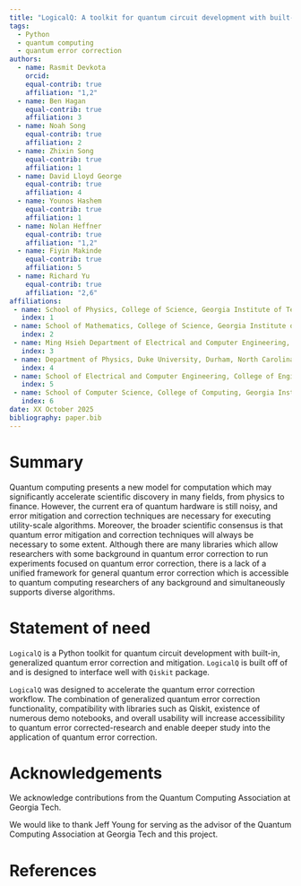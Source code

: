 ```yaml
---
title: "LogicalQ: A toolkit for quantum circuit development with built-in, generalized quantum error correction."
tags:
  - Python
  - quantum computing
  - quantum error correction
authors:
  - name: Rasmit Devkota
    orcid: 
    equal-contrib: true
    affiliation: "1,2"
  - name: Ben Hagan
    equal-contrib: true
    affiliation: 3
  - name: Noah Song
    equal-contrib: true
    affiliation: 2
  - name: Zhixin Song
    equal-contrib: true
    affiliation: 1
  - name: David Lloyd George
    equal-contrib: true
    affiliation: 4
  - name: Younos Hashem
    equal-contrib: true
    affiliation: 1
  - name: Nolan Heffner
    equal-contrib: true
    affiliation: "1,2"
  - name: Fiyin Makinde
    equal-contrib: true
    affiliation: 5
  - name: Richard Yu
    equal-contrib: true
    affiliation: "2,6"
affiliations:
 - name: School of Physics, College of Science, Georgia Institute of Technology, Atlanta, GA 30332, USA
   index: 1
 - name: School of Mathematics, College of Science, Georgia Institute of Technology, Atlanta, GA 30332, USA
   index: 2
 - name: Ming Hsieh Department of Electrical and Computer Engineering, Viterbi School of Engineering, University of Southern California, Los Angeles, CA 90089, United States
   index: 3
 - name: Department of Physics, Duke University, Durham, North Carolina 27708, United States
   index: 4
 - name: School of Electrical and Computer Engineering, College of Engineering, Georgia Institute of Technology, Atlanta, GA 30332, USA
   index: 5
 - name: School of Computer Science, College of Computing, Georgia Institute of Technology, Atlanta, GA 30332, USA
   index: 6
date: XX October 2025
bibliography: paper.bib
---
```


# Summary

Quantum computing presents a new model for computation which may significantly accelerate scientific discovery in many fields, from physics to finance. However, the current era of quantum hardware is still noisy, and error mitigation and correction techniques are necessary for executing utility-scale algorithms. Moreover, the broader scientific consensus is that quantum error mitigation and correction techniques will always be necessary to some extent. Although there are many libraries which allow researchers with some background in quantum error correction to run experiments focused on quantum error correction, there is a lack of a unified framework for general quantum error correction which is accessible to quantum computing researchers of any background and simultaneously supports diverse algorithms.

# Statement of need

`LogicalQ` is a Python toolkit for quantum circuit development with built-in, generalized quantum error correction and mitigation. `LogicalQ` is built off of and is designed to interface well with `Qiskit` package.

`LogicalQ` was designed to accelerate the quantum error correction workflow.
The combination of generalized quantum error correction functionality, compatibility with libraries such as Qiskit, existence of numerous demo notebooks, and overall usability will increase accessibility to quantum error corrected-research and enable deeper study into the application of quantum error correction.

# Acknowledgements

We acknowledge contributions from the Quantum Computing Association at Georgia Tech.

We would like to thank Jeff Young for serving as the advisor of the Quantum Computing Association at Georgia Tech and this project.

# References


